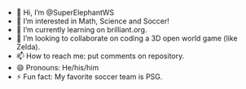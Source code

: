 - 👋 Hi, I’m @SuperElephantWS
- 👀 I’m interested in Math, Science and Soccer!
- 🌱 I’m currently learning on brilliant.org.
- 💞️ I’m looking to collaborate on coding a 3D open world game (like Zelda).
- 📫 How to reach me: put comments on repository.
- 😄 Pronouns: He/his/him
- ⚡ Fun fact: My favorite soccer team is PSG.

<!---
SuperElephantWS/SuperElephantWS is a ✨ special ✨ repository because its `README.md` (this file) appears on your GitHub profile.
You can click the Preview link to take a look at your changes.
--->
